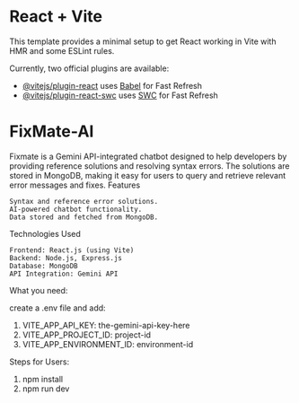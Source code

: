 # React + Vite

This template provides a minimal setup to get React working in Vite with HMR and some ESLint rules.

Currently, two official plugins are available:

- [@vitejs/plugin-react](https://github.com/vitejs/vite-plugin-react/blob/main/packages/plugin-react/README.md) uses [Babel](https://babeljs.io/) for Fast Refresh
- [@vitejs/plugin-react-swc](https://github.com/vitejs/vite-plugin-react-swc) uses [SWC](https://swc.rs/) for Fast Refresh
# FixMate-AI

Fixmate is a Gemini API-integrated chatbot designed to help developers by providing reference solutions and resolving syntax errors. The solutions are stored in MongoDB, making it easy for users to query and retrieve relevant error messages and fixes.
Features

    Syntax and reference error solutions.
    AI-powered chatbot functionality.
    Data stored and fetched from MongoDB.

Technologies Used

    Frontend: React.js (using Vite)
    Backend: Node.js, Express.js
    Database: MongoDB
    API Integration: Gemini API


What you need:

create a .env file and add: 
1. VITE_APP_API_KEY: the-gemini-api-key-here
2. VITE_APP_PROJECT_ID: project-id
3. VITE_APP_ENVIRONMENT_ID: environment-id

Steps for Users:

1. npm install
2. npm run dev
